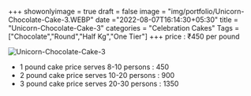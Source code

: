 +++
showonlyimage = true
draft = false
image = "img/portfolio/Unicorn-Chocolate-Cake-3.WEBP"
date ="2022-08-07T16:14:30+05:30"
title = "Unicorn-Chocolate-Cake-3"
categories = "Celebration Cakes"
Tags = ["Chocolate","Round","Half Kg","One Tier"]
+++
price : ₹450 per pound
<!--more-->
![Unicorn-Chocolate-Cake-3](/img/portfolio/Unicorn-Chocolate-Cake-3.WEBP)
* 1 pound cake price serves 8-10 persons : 450
* 2 pound cake price serves 10-20 persons : 900
* 3 pound cake price serves 20-30 persons : 1350
